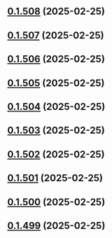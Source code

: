 ## [0.1.508](https://github.com/binary-braids/terraform-oracle/compare/v0.1.507...v0.1.508) (2025-02-25)



## [0.1.507](https://github.com/binary-braids/terraform-oracle/compare/v0.1.506...v0.1.507) (2025-02-25)



## [0.1.506](https://github.com/binary-braids/terraform-oracle/compare/v0.1.505...v0.1.506) (2025-02-25)



## [0.1.505](https://github.com/binary-braids/terraform-oracle/compare/v0.1.504...v0.1.505) (2025-02-25)



## [0.1.504](https://github.com/binary-braids/terraform-oracle/compare/v0.1.503...v0.1.504) (2025-02-25)



## [0.1.503](https://github.com/binary-braids/terraform-oracle/compare/v0.1.502...v0.1.503) (2025-02-25)



## [0.1.502](https://github.com/binary-braids/terraform-oracle/compare/v0.1.501...v0.1.502) (2025-02-25)



## [0.1.501](https://github.com/binary-braids/terraform-oracle/compare/v0.1.500...v0.1.501) (2025-02-25)



## [0.1.500](https://github.com/binary-braids/terraform-oracle/compare/v0.1.499...v0.1.500) (2025-02-25)



## [0.1.499](https://github.com/binary-braids/terraform-oracle/compare/v0.1.498...v0.1.499) (2025-02-25)




